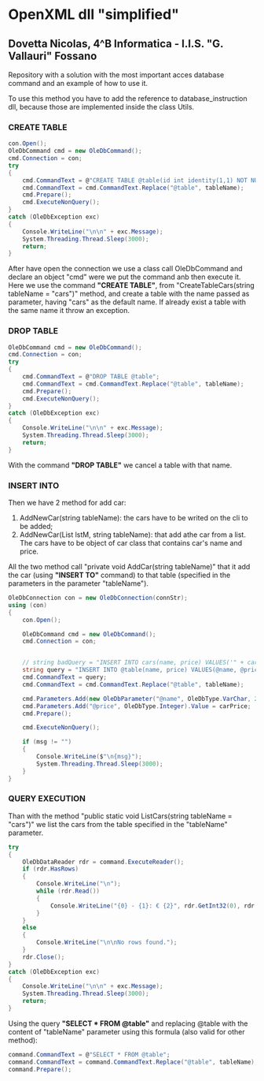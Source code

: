 # OpenXML dll "simplified"
## Dovetta Nicolas, 4^B Informatica - I.I.S. "G. Vallauri" Fossano

Repository with a solution with the most important acces database command and an example of how to use it.

To use this method you have to add the reference to database_instruction dll, because those are implemented inside the class Utils.

### CREATE TABLE
```C#
con.Open();
OleDbCommand cmd = new OleDbCommand();
cmd.Connection = con;
try
{
    cmd.CommandText = @"CREATE TABLE @table(id int identity(1,1) NOT NULL PRIMARY KEY, name VARCHAR(255) NOT NULL, price INT)";
    cmd.CommandText = cmd.CommandText.Replace("@table", tableName);
    cmd.Prepare();
    cmd.ExecuteNonQuery();
}
catch (OleDbException exc)
{
    Console.WriteLine("\n\n" + exc.Message);
    System.Threading.Thread.Sleep(3000);
    return;
}
```
After have open the connection we use a class call OleDbCommand and declare an object "cmd" were we put the command anb then execute it. Here we use the command **"CREATE TABLE"**, from "CreateTableCars(string tableName = "cars")"
method, and create a table with the name passed as parameter, having "cars" as the default name. If already exist a table with the same name it throw an exception.


### DROP TABLE
```C#
OleDbCommand cmd = new OleDbCommand();
cmd.Connection = con;
try
{
    cmd.CommandText = @"DROP TABLE @table";
    cmd.CommandText = cmd.CommandText.Replace("@table", tableName);
    cmd.Prepare();
    cmd.ExecuteNonQuery();
}
catch (OleDbException exc)
{
    Console.WriteLine("\n\n" + exc.Message);
    System.Threading.Thread.Sleep(3000);
    return;
}
```
With the command **"DROP TABLE"** we cancel a table with that name.


### INSERT INTO
Then we have 2 method for add car:
 1. AddNewCar(string tableName): the cars have to be writed on the cli to be added;
 2. AddNewCar(List<Car> lstM, string tableName): that add athe car from a list. The cars have to be object of car class that contains car's name and price.

All the two method call  "private void AddCar(string tableName)" that it add the car (using **"INSERT TO"** command) to that table (specified in the parameters in the parameter "tableName").
```C#
OleDbConnection con = new OleDbConnection(connStr);
using (con)
{
    con.Open();

    OleDbCommand cmd = new OleDbCommand();
    cmd.Connection = con;


    // string badQuery = "INSERT INTO cars(name, price) VALUES('" + carName + "'," + carPrice + ")";
    string query = "INSERT INTO @table(name, price) VALUES(@name, @price)";
    cmd.CommandText = query;
    cmd.CommandText = cmd.CommandText.Replace("@table", tableName);

    cmd.Parameters.Add(new OleDbParameter("@name", OleDbType.VarChar, 255)).Value = carName;
    cmd.Parameters.Add("@price", OleDbType.Integer).Value = carPrice;
    cmd.Prepare();

    cmd.ExecuteNonQuery();

    if (msg != "")
    {
        Console.WriteLine($"\n{msg}");
        System.Threading.Thread.Sleep(3000);
    }
}
```


### QUERY EXECUTION
Than with the method "public static void ListCars(string tableName = "cars")" we list the cars from the table specified in the "tableName" parameter.
```C#
try
{
    OleDbDataReader rdr = command.ExecuteReader();
    if (rdr.HasRows)
    {
        Console.WriteLine("\n");
        while (rdr.Read())
        {
            Console.WriteLine("{0} - {1}: € {2}", rdr.GetInt32(0), rdr.GetString(1), rdr.GetInt32(2));
        }
    }
    else
    {
        Console.WriteLine("\n\nNo rows found.");
    }
    rdr.Close();
}
catch (OleDbException exc)
{
    Console.WriteLine("\n\n" + exc.Message);
    System.Threading.Thread.Sleep(3000);
    return;
}
```
Using the query **"SELECT * FROM @table"** and replacing @table with the content of "tableName" parameter using this formula (also valid for other method):

```C#
command.CommandText = @"SELECT * FROM @table";
command.CommandText = command.CommandText.Replace("@table", tableName);
command.Prepare();
```